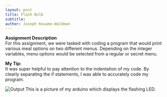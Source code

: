 ```yaml
---
layout: post
title: Flash Bulb 
subtitle:
author: Joseph Kouame-Waldman
---
```

**Assignment Description**\
For this assignment, we were tasked with coding a program that would print various meal options on two different menus. Depending on the integer variables, menu options would be selected from a regular or secret menu.

**My Tip:**\
It was super helpful to pay attention to the indentation of my code. By clearly separating the if statements, I was able to accurately code my program.

![Output](https://josephk-w.github.io/assets/img/IMG_3590.jpeg)
This is a picture of my arduino which displays the flashing LED.

